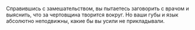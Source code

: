 Справившись с замешательством, вы пытаетесь заговорить с врачом и выяснить, что за чертовщина творится вокруг. 
Но ваши губы и язык абсолютно неподвижны, какие бы вы усили не прикладывали.